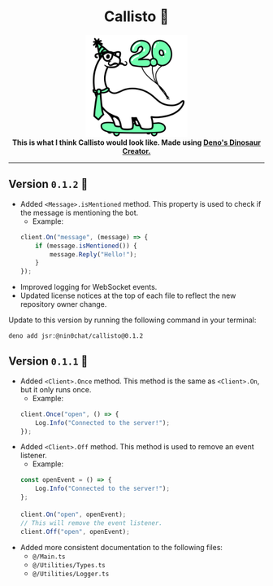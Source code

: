 <div align="center">
    <h1>Callisto 🌙</h1>
    <img src=".github/logo.png" width="200">
    <br>
    <b>This is what I think Callisto would look like. Made using <a href="https://deno.com">Deno's Dinosaur Creator.</a></b>
</div>

---

## Version `0.1.2` 📝

- Added `<Message>.isMentioned` method. This property is used to check if the message is mentioning the bot.
    - Example:
    ```ts
    client.On("message", (message) => {
        if (message.isMentioned()) {
            message.Reply("Hello!");
        }
    });
    ```
- Improved logging for WebSocket events.
- Updated license notices at the top of each file to reflect the new repository owner change.

Update to this version by running the following command in your terminal:
    
```bash
deno add jsr:@nin0chat/callisto@0.1.2
```

## Version `0.1.1` 📝

- Added `<Client>.Once` method. This method is the same as `<Client>.On`, but it only runs once.
    - Example:
    ```ts
    client.Once("open", () => {
        Log.Info("Connected to the server!");
    });
    ```
- Added `<Client>.Off` method. This method is used to remove an event listener.
    - Example:
    ```ts
    const openEvent = () => {
        Log.Info("Connected to the server!");
    };

    client.On("open", openEvent);
    // This will remove the event listener.
    client.Off("open", openEvent);
    ```
- Added more consistent documentation to the following files:
    - `@/Main.ts`
    - `@/Utilities/Types.ts`
    - `@/Utilities/Logger.ts`
